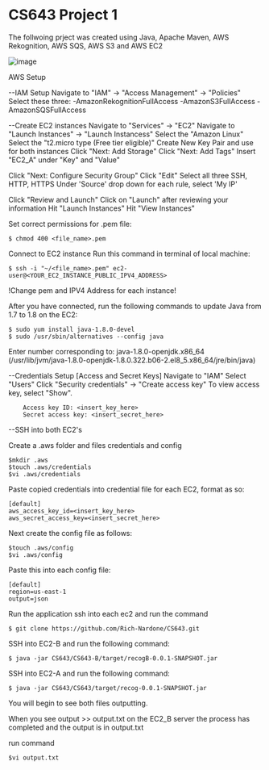 # CS643 Project 1

The follwoing prject was created using Java, Apache Maven, AWS Rekognition, AWS SQS, AWS S3 and AWS EC2

![image](https://user-images.githubusercontent.com/64598006/195741055-66505477-b5db-4d81-a3cb-1e16137b885d.png)

AWS Setup

--IAM Setup
  Navigate to "IAM" -> "Access Management" -> "Policies"
    Select these three:
      -AmazonRekognitionFullAccess
      -AmazonS3FullAccess
      -AmazonSQSFullAccess

--Create EC2 instances
Navigate to "Services" -> "EC2"
Navigate to "Launch Instances" -> "Launch Instancess" 
Select the "Amazon Linux"  
Select the "t2.micro type (Free tier eligible)" 
Create New Key Pair and use for both instances
Click "Next: Add Storage"
Click "Next: Add Tags"
	Insert "EC2_A" under "Key" and "Value"
	
Click "Next: Configure Security Group"
	Click "Edit"
	Select all three SSH, HTTP, HTTPS
	Under 'Source' drop down for each rule, select 'My IP'
	
Click "Review and Launch"
	Click on "Launch" after reviewing your information
	Hit "Launch Instances"
	Hit "View Instances"

Set correct permissions for .pem file:

	$ chmod 400 <file_name>.pem

Connect to EC2 instance
  Run this command in terminal of local machine:
  
	$ ssh -i "~/<file_name>.pem" ec2-user@<YOUR_EC2_INSTANCE_PUBLIC_IPV4_ADDRESS>
  
  !Change pem and IPV4 Address for each instance!
  
After you have connected, run the following commands to update Java from 1.7 to 1.8 on the EC2:

	$ sudo yum install java-1.8.0-devel
	$ sudo /usr/sbin/alternatives --config java
	
Enter number corresponding to: 
	java-1.8.0-openjdk.x86_64 (/usr/lib/jvm/java-1.8.0-openjdk-1.8.0.322.b06-2.el8_5.x86_64/jre/bin/java)
	
--Credentials Setup [Access and Secret Keys]
	Navigate to "IAM"
	Select "Users"
	Click "Security credentials" -> "Create access key"
	To view access key, select "Show". 
    
		Access key ID: <insert_key_here>
		Secret access key: <insert_secret_here>

--SSH into both EC2's

  Create a .aws folder and files credentials and config
  
	$mkdir .aws
	$touch .aws/credentials
	$vi .aws/credentials
	
Paste copied credentials into credential file for each EC2, format as so:

	[default]
	aws_access_key_id=<insert_key_here>
	aws_secret_access_key=<insert_secret_here>
  
Next create the config file as follows:

	$touch .aws/config
	$vi .aws/config

Paste this into each config file:

	[default]
	region=us-east-1
	output=json             

Run the application
ssh into each ec2 and run the command

	$ git clone https://github.com/Rich-Nardone/CS643.git
 

SSH into EC2-B and run the following command:

	$ java -jar CS643/CS643-B/target/recogB-0.0.1-SNAPSHOT.jar

SSH into EC2-A and run the following command:

	$ java -jar CS643/CS643/target/recog-0.0.1-SNAPSHOT.jar
	
You will begin to see both files outputting.

When you see output >> output.txt on the EC2_B server the process has completed and the output is in output.txt

run command 

	$vi output.txt 


